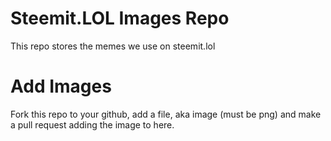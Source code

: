 # Steemit.LOL Images Repo

This repo stores the memes we use on steemit.lol

# Add Images

Fork this repo to your github, add a file, aka image (must be png) and make a pull request adding the image to here.
